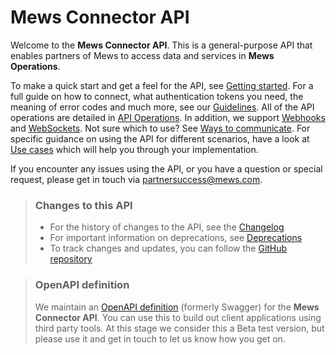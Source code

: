 # Mews Connector API

Welcome to the __Mews Connector API__. This is a general-purpose API that enables partners of Mews to access data and services in __Mews Operations__.

To make a quick start and get a feel for the API, see [Getting started](getting-started/README.md). For a full guide on how to connect, what authentication tokens you need, the meaning of error codes and much more, see our [Guidelines](guidelines/README.md).
All of the API operations are detailed in [API Operations](operations/README.md). In addition, we support [Webhooks](webhooks/README.md) and [WebSockets](websockets/README.md).
Not sure which to use? See [Ways to communicate](guidelines/communicate.md). For specific guidance on using the API for different scenarios, have a look at [Use cases](use-cases/README.md) which will help you through your implementation.

If you encounter any issues using the API, or you have a question or special request, please get in touch via [partnersuccess@mews.com](mailto:partnersuccess@mews.com).

> ### Changes to this API
> * For the history of changes to the API, see the [Changelog](changelog/README.md)
> * For important information on deprecations, see [Deprecations](deprecations/README.md)
> * To track changes and updates, you can follow the [GitHub repository](https://github.com/MewsSystems/gitbook-connector-api/tree/master)

> ### OpenAPI definition
> We maintain an [OpenAPI definition](https://api.mews.com/Swagger/connector/swagger.yaml) (formerly Swagger) for the __Mews Connector API__. You can use this to build out client applications using third party tools.
> At this stage we consider this a Beta test version, but please use it and get in touch to let us know how you get on.
